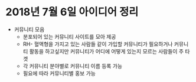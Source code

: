 # 2018년 7월 6일 아이디어 정리

* 커뮤니티 모음
    * 분포되어 있는 커뮤니티 사이트를 모아 제공
    * RH- 혈액형을 가지고 있는 사람들 같이 가입할 커뮤니티가 필요하거나 커뮤니티 활동을 하고싶지만 커뮤니티가 어디에 어떻게 있는지 모르는 사람들이 주 타겟
    * 각 커뮤니티 분야별로 커뮤니티 이름 등록 가능
    * 필요에 따라 커뮤니티별 홍보 가능